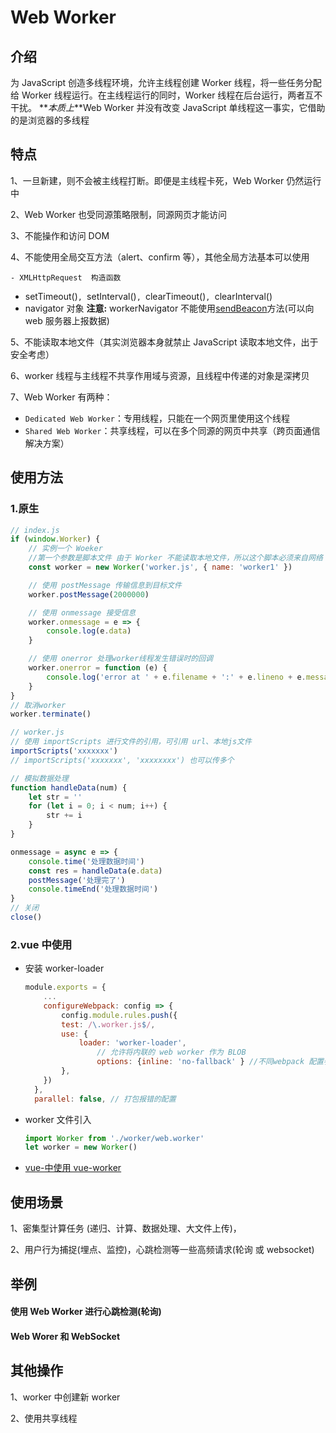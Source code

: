 # Web Worker

## 介绍

为 JavaScript 创造多线程环境，允许主线程创建 Worker 线程，将一些任务分配给 Worker 线程运行。在主线程运行的同时，Worker 线程在后台运行，两者互不干扰。
**_本质上_**Web Worker 并没有改变 JavaScript 单线程这一事实，它借助的是浏览器的多线程

## 特点

1、一旦新建，则不会被主线程打断。即便是主线程卡死，Web Worker 仍然运行中

2、Web Worker 也受同源策略限制，同源网页才能访问

3、不能操作和访问 DOM

4、不能使用全局交互方法（alert、confirm 等），其他全局方法基本可以使用

    - XMLHttpRequest  构造函数

-   setTimeout()`, `setInterval()`, `clearTimeout()`, `clearInterval()
-   navigator 对象 **注意:** workerNavigator 不能使用[sendBeacon](https://developer.mozilla.org/zh-CN/docs/Web/API/Navigator/sendBeacon)方法(可以向 web 服务器上报数据)

5、不能读取本地文件（其实浏览器本身就禁止 JavaScript 读取本地文件，出于安全考虑）

6、worker 线程与主线程不共享作用域与资源，且线程中传递的对象是深拷贝

7、Web Worker 有两种：

-   `Dedicated Web Worker`：专用线程，只能在一个网页里使用这个线程
-   `Shared Web Worker`：共享线程，可以在多个同源的网页中共享（跨页面通信解决方案）

## 使用方法

### 1.原生

```js
// index.js
if (window.Worker) {
    // 实例一个 Woeker
    //第一个参数是脚本文件 由于 Worker 不能读取本地文件，所以这个脚本必须来自网络 且必须遵守同源政策
    const worker = new Worker('worker.js', { name: 'worker1' })

    // 使用 postMessage 传输信息到目标文件
    worker.postMessage(2000000)

    // 使用 onmessage 接受信息
    worker.onmessage = e => {
        console.log(e.data)
    }

    // 使用 onerror 处理worker线程发生错误时的回调
    worker.onerror = function (e) {
        console.log('error at ' + e.filename + ':' + e.lineno + e.message)
    }
}
// 取消worker
worker.terminate()
```

```js
// worker.js
// 使用 importScripts 进行文件的引用，可引用 url、本地js文件
importScripts('xxxxxxx')
// importScripts('xxxxxxx', 'xxxxxxxx') 也可以传多个

// 模拟数据处理
function handleData(num) {
    let str = ''
    for (let i = 0; i < num; i++) {
        str += i
    }
}

onmessage = async e => {
    console.time('处理数据时间')
    const res = handleData(e.data)
    postMessage('处理完了')
    console.timeEnd('处理数据时间')
}
// 关闭
close()
```

### 2.vue 中使用

-   安装 worker-loader

    ```js
    module.exports = {
    	...
    	configureWebpack: config => {
        	config.module.rules.push({
          	test: /\.worker.js$/,
          	use: {
            	loader: 'worker-loader',
                    // 允许将内联的 web worker 作为 BLOB
                    options: {inline: 'no-fallback' } //不同webpack 配置参数不同
          	},
        })
      },
      parallel: false, // 打包报错的配置
    ```

-   worker 文件引入

    ```js
    import Worker from './worker/web.worker'
    let worker = new Worker()
    ```

-   [vue-中使用 vue-worker](https://juejin.cn/post/7198476152624595005)

## 使用场景

1、密集型计算任务 (递归、计算、数据处理、大文件上传)，

2、用户行为捕捉(埋点、监控)，心跳检测等一些高频请求(轮询 或 websocket)

## 举例

#### 使用 Web Worker 进行心跳检测(轮询)

#### Web Worer 和 WebSocket

## 其他操作

1、worker 中创建新 worker

2、使用共享线程
